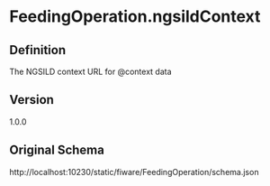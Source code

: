 # FeedingOperation.ngsildContext

## Definition
The NGSILD context URL for @context data

## Version
1.0.0

## Original Schema
http://localhost:10230/static/fiware/FeedingOperation/schema.json
